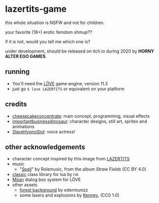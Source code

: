 # lazertits-game
this whole situation is NSFW and not for children.

your favorite (18+) erotic femdom shmup??

if it is not, would you tell me which one is?

under development, should be released on itch.io during 2020
by **HORNY ALTER EGO GAMES**.

## running

  * You'll need the [LÖVE](https://love2d.org/) game engine, version 11.3
  * just go `$ love LAZERTITS` or equivalent on your platform

## credits
  * [cheesecakeconcentrate](https://cheesecakeconcentrate.bdsmlr.com): main
  concept, programming, visual effects
  * [importantbusinessdinosaur](https://importantbusinessdinosaur.tumblr.com/):
  character designs, still art, sprites and animations
  * [SlaveHypnoSlut](https://slavehypnoslut.bdsmlr.com/): voice actress!

## other acknowledgements
  * character concept inspired by this image from
  [LAZERTITS](https://lazertits.com/about-us) 
  * music
    * "[Spell](https://freemusicarchive.org/music/Rolemusic/Straw_Fields/01_rolemusic_-_spell)" by Rolemusic, from the album _Straw Fields_ (CC BY 4.0)
  * [classic](https://github.com/rxi/classic) class library for lua by rxi
  * [Möan](https://love2d.org/forums/viewtopic.php?f=5&t=84110) dialog box
  system for LÖVE
  * other assets
    * [forest background](https://edermunizz.itch.io/pixel-art-forest) by edermunizz
    * some lasers and explosions by [Kenney](http://www.kenney.nl), (CC0 1.0)
